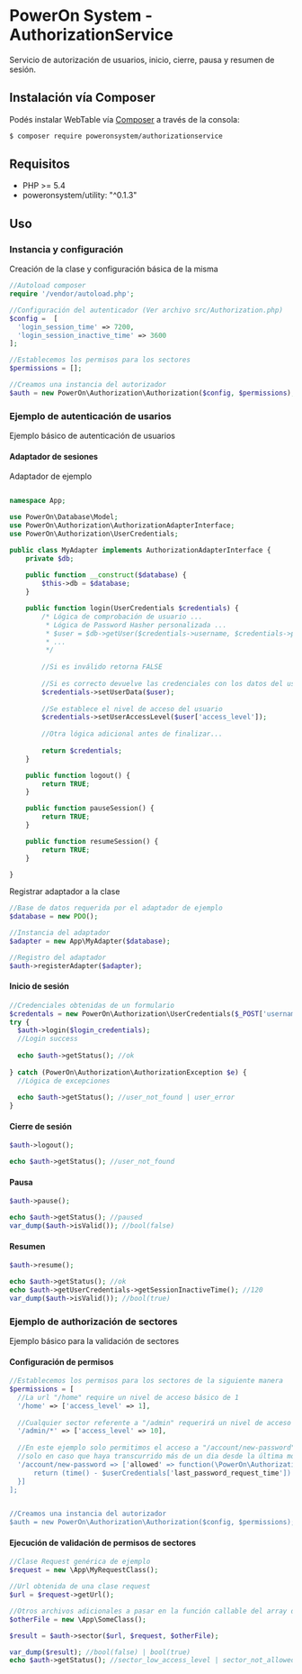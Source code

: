 # PowerOn System - AuthorizationService

Servicio de autorización de usuarios, inicio, cierre, pausa y resumen de sesión.

## Instalación vía Composer

Podés instalar WebTable vía
[Composer](https://getcomposer.org)  a través de la consola:

``` bash
$ composer require poweronsystem/authorizationservice
```
## Requisitos

* PHP >= 5.4
* poweronsystem/utility: "^0.1.3"

## Uso

### Instancia y configuración
Creación de la clase y configuración básica de la misma

``` php
//Autoload composer
require '/vendor/autoload.php';

//Configuración del autenticador (Ver archivo src/Authorization.php)
$config =  [
  'login_session_time' => 7200,
  'login_session_inactive_time' => 3600
];

//Establecemos los permisos para los sectores
$permissions = [];

//Creamos una instancia del autorizador
$auth = new PowerOn\Authorization\Authorization($config, $permissions);

```

### Ejemplo de autenticación de usarios
Ejemplo básico de autenticación de usuarios

#### Adaptador de sesiones
Adaptador de ejemplo
``` php

namespace App;

use PowerOn\Database\Model;
use PowerOn\Authorization\AuthorizationAdapterInterface;
use PowerOn\Authorization\UserCredentials;

public class MyAdapter implements AuthorizationAdapterInterface {
    private $db;
    
    public function __construct($database) {
        $this->db = $database;
    }

    public function login(UserCredentials $credentials) {
        /* Lógica de comprobación de usuario ...
         * Lógica de Password Hasher personalizada ...
         * $user = $db->getUser($credentials->username, $credentials->password);
         * ...
         */
        
        //Si es inválido retorna FALSE
        
        //Si es correcto devuelve las credenciales con los datos del usuario que se deseen cargar
        $credentials->setUserData($user);
        
        //Se establece el nivel de acceso del usuario
        $credentials->setUserAccessLevel($user['access_level']);
        
        //Otra lógica adicional antes de finalizar...
                
        return $credentials;
    }

    public function logout() {
        return TRUE;
    }

    public function pauseSession() {
        return TRUE;
    }

    public function resumeSession() {
        return TRUE;
    }

}
```
Registrar adaptador a la clase

``` php
//Base de datos requerida por el adaptador de ejemplo
$database = new PDO();

//Instancia del adaptador
$adapter = new App\MyAdapter($database);

//Registro del adaptador
$auth->registerAdapter($adapter);

```

#### Inicio de sesión

``` php
//Credenciales obtenidas de un formulario
$credentals = new PowerOn\Authorization\UserCredentials($_POST['username'], $_POST['password']);
try {
  $auth->login($login_credentials);
  //Login success
  
  echo $auth->getStatus(); //ok
  
} catch (PowerOn\Authorization\AuthorizationException $e) {
  //Lógica de excepciones
  
  echo $auth->getStatus(); //user_not_found | user_error
}

```
#### Cierre de sesión

``` php
$auth->logout();

echo $auth->getStatus(); //user_not_found

```

#### Pausa

``` php
$auth->pause();

echo $auth->getStatus(); //paused
var_dump($auth->isValid()); //bool(false)

```

#### Resumen

``` php
$auth->resume();

echo $auth->getStatus(); //ok
echo $auth->getUserCredentials->getSessionInactiveTime(); //120
var_dump($auth->isValid()); //bool(true)

```

### Ejemplo de authorización de sectores
Ejemplo básico para la validación de sectores

#### Configuración de permisos
``` php
//Establecemos los permisos para los sectores de la siguiente manera
$permissions = [
  //La url "/home" require un nivel de acceso básico de 1
  '/home' => ['access_level' => 1],
  
  //Cualquier sector referente a "/admin" requerirá un nivel de acceso de 10 o superior
  '/admin/*' => ['access_level' => 10],
  
  //En este ejemplo solo permitimos el acceso a "/account/new-password" para que el usuario cambie su contraseña
  //solo en caso que haya transcurrido más de un dia desde la última modificación.
  '/account/new-password => ['allowed' => function(\PowerOn\Authorization\UserCredentials $userCredentials) {
      return (time() - $userCredentials['last_password_request_time']) > 86400;
  }]
];


//Creamos una instancia del autorizador
$auth = new PowerOn\Authorization\Authorization($config, $permissions);

```

#### Ejecución de validación de permisos de sectores

``` php
//Clase Request genérica de ejemplo
$request = new \App\MyRequestClass();

//Url obtenida de una clase request
$url = $request->getUrl();

//Otros archivos adicionales a pasar en la función callable del array de permisos con la clave "allowed"
$otherFile = new \App\SomeClass();

$result = $auth->sector($url, $request, $otherFile);

var_dump($result); //bool(false) | bool(true)
echo $auth->getStatus(); //sector_low_access_level | sector_not_allowed

```
